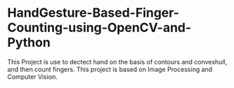 # HandGesture-Based-Finger-Counting-using-OpenCV-and-Python
This Project is use to dectect hand on the basis of contours and convexhull, and then count fingers. This project is based on Image Processing and Computer Vision. 
